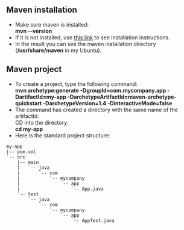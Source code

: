 ## Maven installation

- Make sure maven is installed:  
**mvn --version**
- If it is not installed, use [this link](https://maven.apache.org/guides/getting-started/maven-in-five-minutes.html) to see installation instructions.
- In the result you can see the maven installation directory (**/usr/share/maven** in my Ubuntu).


## Maven project

- To create a project, type the following command:  
**mvn archetype:generate -DgroupId=com.mycompany.app -DartifactId=my-app -DarchetypeArtifactId=maven-archetype-quickstart -DarchetypeVersion=1.4 -DinteractiveMode=false**
- The command has created a directory with the same name of the artifactId.  
CD into the directory:  
**cd my-app**
- Here is the standard project structure:  
```
my-app  
|-- pom.xml  
`-- src  
    |-- main  
    |   `-- java  
    |       `-- com  
    |           `-- mycompany  
    |               `-- app  
    |                   `-- App.java  
    `-- test  
        `-- java  
            `-- com  
                `-- mycompany  
                    `-- app  
                        `-- AppTest.java  
```



